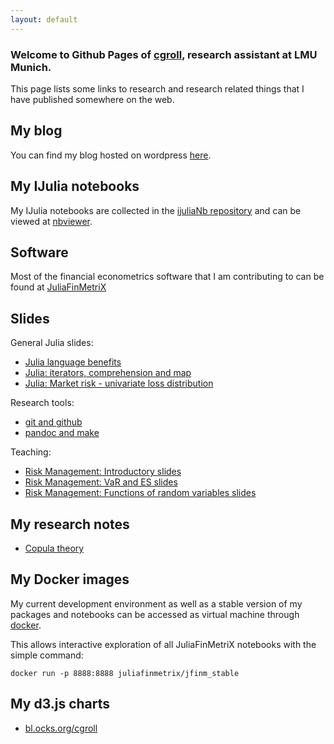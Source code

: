 ```yaml
---
layout: default
---
```


### Welcome to Github Pages of [cgroll](https://github.com/cgroll), research assistant at LMU Munich.

This page lists some links to research and research related things
that I have published somewhere on the web. 

## My blog

You can find my blog hosted on wordpress
[here](https://www.grollchristian.wordpress.com).

## My IJulia notebooks

My IJulia notebooks are collected in the [ijuliaNb
repository](https://github.com/cgroll/ijuliaNb) and can be viewed at
[nbviewer](http://nbviewer.ipython.org/github/cgroll/ijuliaNb/tree/master/).

## Software

Most of the financial econometrics software that I am contributing to
can be found at [JuliaFinMetriX](http://juliafinmetrix.github.io/) 

## Slides

General Julia slides:

- [Julia language
  benefits](http://cgroll.github.io/ijuliaSlides/julia_features.slides.html) 
- [Julia: iterators, comprehension and
  map](http://cgroll.github.io/ijuliaSlides/iterators_comprehensions_and_map.slides.html) 
- [Julia: Market risk - univariate loss distribution](http://cgroll.github.io/ijuliaSlides/market_risk_univariate.slides.html) 

Research tools:

- [git and github](http://cgroll.github.io/research_tools/output/git.slides.html)
- [pandoc and make](http://cgroll.github.io/research_tools/output/markdown.slides.html)

Teaching: 

- [Risk Management: Introductory slides](http://cgroll.github.io/riskMan/output/intro.slides.html#/)
- [Risk Management: VaR and ES slides](http://cgroll.github.io/riskMan/output/var_es.slides.html#/)
- [Risk Management: Functions of random variables slides](http://cgroll.github.io/riskMan/output/func_rand_var.slides.html#/)

## My research notes

- [Copula theory](http://cgroll.github.io/copula_theory)

## My Docker images

My current development environment as well as a stable version of my
packages and notebooks can be accessed as virtual machine through
[docker](https://registry.hub.docker.com/u/juliafinmetrix/jfinm_stable/).

This allows interactive exploration of all JuliaFinMetriX notebooks
with the simple command:

````
docker run -p 8888:8888 juliafinmetrix/jfinm_stable
````

## My d3.js charts

- [bl.ocks.org/cgroll](http://bl.ocks.org/cgroll)
